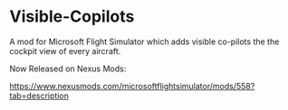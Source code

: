 # Visible-Copilots
 A mod for Microsoft Flight Simulator which adds visible co-pilots the the cockpit view of every aircraft.

Now Released on Nexus Mods:

https://www.nexusmods.com/microsoftflightsimulator/mods/558?tab=description
